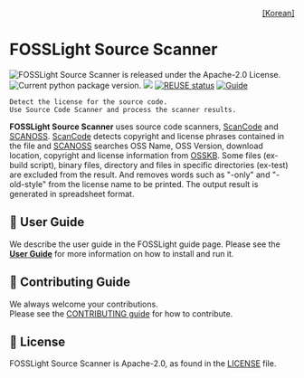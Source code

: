 <!--
Copyright (c) 2021 LG Electronics
SPDX-License-Identifier: Apache-2.0
 -->
<p align='right'>
  <a href="https://fosslight.org/fosslight-guide/scanner/2_source.html">
    [Korean]
 </a>
</p>

# FOSSLight Source Scanner

<img src="https://img.shields.io/pypi/l/fosslight_source" alt="FOSSLight Source Scanner is released under the Apache-2.0 License." /> <img src="https://img.shields.io/pypi/v/fosslight_source" alt="Current python package version." /> <img src="https://img.shields.io/pypi/pyversions/fosslight_source" /> [![REUSE status](https://api.reuse.software/badge/github.com/fosslight/fosslight_source_scanner)](https://api.reuse.software/info/github.com/fosslight/fosslight_source_scanner) [![Guide](http://img.shields.io/badge/-doc-blue?style=flat-square&logo=github&link=https://fosslight.org/fosslight-guide-en/scanner/2_source.html)](https://fosslight.org/fosslight-guide-en/scanner/2_source.html)
</p>

```note
Detect the license for the source code.
Use Source Code Scanner and process the scanner results.
```

**FOSSLight Source Scanner** uses source code scanners, [ScanCode][sc] and [SCANOSS][scanoss]. [ScanCode][sc] detects copyright and license phrases contained in the file and [SCANOSS][scanoss] searches OSS Name, OSS Version, download location, copyright and license information from [OSSKB][osskb]. Some files (ex- build script), binary files, directory and files in specific directories (ex-test) are excluded from the result. And removes words such as "-only" and "-old-style" from the license name to be printed. The output result is generated in spreadsheet format.


[sc]: https://github.com/nexB/scancode-toolkit
[scanoss]: https://github.com/scanoss/scanoss.py
[osskb]: https://osskb.org/


## 📖 User Guide

We describe the user guide in the FOSSLight guide page.
Please see the [**User Guide**](https://fosslight.org/fosslight-guide-en/scanner/2_source.html) for more information on how to install and run it.


## 👏 Contributing Guide

We always welcome your contributions.  
Please see the [CONTRIBUTING guide](https://fosslight.org/hub-guide-en/contribution/1_contribution.html) for how to contribute.


## 📄 License

FOSSLight Source Scanner is Apache-2.0, as found in the [LICENSE][l] file.

[l]: https://github.com/fosslight/fosslight_source_scanner/blob/main/LICENSE
